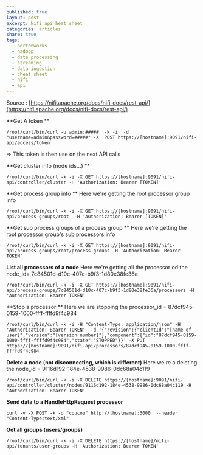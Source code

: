 ```yaml
---
published: true
layout: post
excerpt: Nifi api heat sheet
categories: articles
share: true
tags:
  - hortonworks
  - hadoop
  - data processing
  - streaming
  - data ingestion
  - cheat sheet
  - nifi
  - api
---
```

Source : [https://nifi.apache.org/docs/nifi-docs/rest-api/](https://nifi.apache.org/docs/nifi-docs/rest-api/)
 

**Get A token **
```shell
/root/curl/bin/curl -u admin:#####  -k -i  -d "username=admin&password=#####" -X  POST https://[hostname]:9091/nifi-api/access/token 
```
=> This token is then use on the next API calls

**Get cluster info (node ids...) **
```shell
/root/curl/bin/curl -k -i -X GET https://[hostname]:9091/nifi-api/controller/cluster -H 'Authorization: Bearer [TOKEN]'
```

**Get process group info **
Here we're getting the root processor group info
```shell
/root/curl/bin/curl -k -i -X GET https://[hostname]:9091/nifi-api/process-groups/root  -H 'Authorization: Bearer [TOKEN]'
```

**Get sub process groups of a process group **
Here we're getting the root processor group's sub processors info
```shell
/root/curl/bin/curl -k -i -X GET https://[hostname]:9091/nifi-api/process-groups/root/process-groups -H 'Authorization: Bearer TOKEN'
``` 

**List all processors of a node** 
Here we're getting all the processor od the node_id= 7c84501d-d10c-407c-b9f3-1d80e38fe36a
```shell
/root/curl/bin/curl -k -i -X GET https://[hostname]:9091/nifi-api/process-groups/7c84501d-d10c-407c-b9f3-1d80e38fe36a/processors -H 'Authorization: Bearer TOKEN'
```

**Stop a processor **
Here we are stopping the processor_id = 87dcf945-0159-1000-ffff-ffffd9f4c984
```shell
/root/curl/bin/curl -k -i -H "Content-Type: application/json" -H 'Authorization: Bearer TOKEN'  -d '{"revision":{"clientId":"[name of user]","version":"[version number]"},"component":{"id":"87dcf945-0159-1000-ffff-ffffd9f4c984","state":"STOPPED"}}' -X PUT https://[hostname]:9091/nifi-api/processors/87dcf945-0159-1000-ffff-ffffd9f4c984
```

**Delete a node (not disconnecting, which is different)**
Here we're a deleting the node_id = 9116d192-184e-4538-9986-0dc68a04c119
```shell
/root/curl/bin/curl -k -i -X DELETE https://[hostname]:9091/nifi-api/controller/cluster/nodes/9116d192-184e-4538-9986-0dc68a04c119 -H 'Authorization: Bearer TOKEN'
```

**Send data to a HandleHttpRequest processor**
```shell
curl -v -X POST -k -d "coucou" http://[hostname]:3000  --header "Content-Type:text/xml"
```

**Get all groups (users/groups)**
```shell
/root/curl/bin/curl -k -i -X DELETE https://[hostname]/nifi-api/tenants/user-groups -H 'Authorization: Bearer TOKEN'
```
